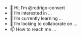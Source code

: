 - 👋 Hi, I’m @rodrigo-convert
- 👀 I’m interested in ...
- 🌱 I’m currently learning ...
- 💞️ I’m looking to collaborate on ...
- 📫 How to reach me ...

<!---
rodrigo-convert/rodrigo-convert is a ✨ special ✨ repository because its `README.md` (this file) appears on your GitHub profile.
You can click the Preview link to take a look at your changes.
--->
